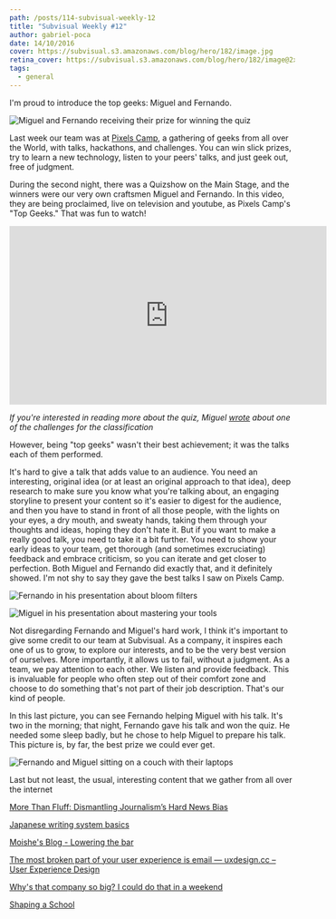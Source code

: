 ```yaml
---
path: /posts/114-subvisual-weekly-12
title: "Subvisual Weekly #12"
author: gabriel-poca
date: 14/10/2016
cover: https://subvisual.s3.amazonaws.com/blog/hero/182/image.jpg
retina_cover: https://subvisual.s3.amazonaws.com/blog/hero/182/image@2x.jpg
tags:
  - general
---
```


I'm proud to introduce the top geeks: Miguel and Fernando.

![Miguel and Fernando receiving their prize for winning the quiz](https://subvisual.s3.amazonaws.com/blog/post_image/218/original.jpg)

Last week our team was at [Pixels Camp][pixels-camp], a gathering of geeks from all over the World, with talks, hackathons, and challenges. You can win slick prizes, try to learn a new technology, listen to your peers' talks, and just geek out, free of judgment.

During the second night, there was a Quizshow on the Main Stage, and the winners were our very own craftsmen Miguel and Fernando. In this video, they are being proclaimed, live on television and youtube, as Pixels Camp's "Top Geeks." That was fun to watch!

<iframe width="560" height="315" src="https://www.youtube.com/embed/znPOpIT7x7I" frameborder="0" allowfullscreen></iframe>

_If you're interested in reading more about the quiz, Miguel [wrote](https://subvisual.co/blog/posts/111-an-exercise-in-futility) about one of the challenges for the classification_

However, being "top geeks" wasn't their best achievement; it was the talks each of them performed.

It's hard to give a talk that adds value to an audience. You need an interesting, original idea (or at least an original approach to that idea), deep research to make sure you know what you're talking about, an engaging storyline to present your content so it's easier to digest for the audience, and then you have to stand in front of all those people, with the lights on your eyes, a dry mouth, and sweaty hands, taking them through your thoughts and ideas, hoping they don't hate it. But if you want to make a really good talk, you need to take it a bit further. You need to show your early ideas to your team, get thorough (and sometimes excruciating) feedback and embrace criticism, so you can iterate and get closer to perfection. Both Miguel and Fernando did exactly that, and it definitely showed. I'm not shy to say they gave the best talks I saw on Pixels Camp.

![Fernando in his presentation about bloom filters](https://subvisual.s3.amazonaws.com/blog/post_image/219/original.jpg)

![Miguel in his presentation about mastering your tools](https://subvisual.s3.amazonaws.com/blog/post_image/220/original.jpg)

Not disregarding Fernando and Miguel's hard work, I think it's important to give some credit to our team at Subvisual. As a company, it inspires each one of us to grow, to explore our interests, and to be the very best version of ourselves. More importantly, it allows us to fail, without a judgment. As a team, we pay attention to each other. We listen and provide feedback. This is invaluable for people who often step out of their comfort zone and choose to do something that's not part of their job description. That's our kind of people.

In this last picture, you can see Fernando helping Miguel with his talk. It's two in the morning; that night, Fernando gave his talk and won the quiz. He needed some sleep badly, but he chose to help Miguel to prepare his talk. This picture is, by far, the best prize we could ever get. 

![Fernando and Miguel sitting on a couch with their laptops](https://subvisual.s3.amazonaws.com/blog/post_image/221/original.jpg)

Last but not least, the usual, interesting content that we gather from all over the internet

[More Than Fluff: Dismantling Journalism’s Hard News Bias](https://medium.com/we-are-hearken/more-than-fluff-dismantling-journalisms-hard-news-bias-5028414a2ca3#.wvy60yft9)

[Japanese writing system basics](https://www.candyjapan.com/%E5%8F%A3)

[Moishe's Blog - Lowering the bar](http://www.moishelettvin.com/2015/12/16/lowering-the-bar/)

[The most broken part of your user experience is email — uxdesign.cc – User Experience Design](https://uxdesign.cc/the-most-broken-part-of-your-user-experience-is-email-ca9c9ee6b197#.u7xh0lq29)

[Why's that company so big? I could do that in a weekend](http://danluu.com/sounds-easy/)

[Shaping a School](https://medium.com/subvisual/shaping-a-school-7dfd34c24608#.u4i0is3px)

[pixels-camp]: https://pixels.camp/
[codebits]: https://codebits.eu/
